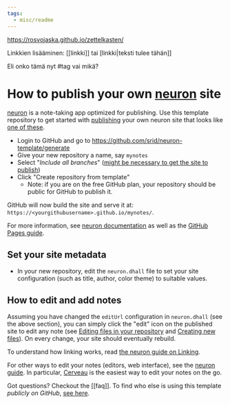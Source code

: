 ```yaml
---
tags:
  - misc/readme
---
```


https://rosvojaska.github.io/zettelkasten/


Linkkien lisääminen: [[linkki]] tai [linkki|teksti tulee tähän]]

Eli onko tämä nyt #tag vai mikä?


# How to publish your own [neuron] site

[neuron] is a note-taking app optimized for publishing. Use this template repository to get started with [publishing](https://neuron.zettel.page/778816d3.html) your own neuron site that looks like [one of these][examples].

- Login to GitHub and go to <https://github.com/srid/neuron-template/generate>
- Give your new repository a name, say `mynotes`
- Select "*Include all branches*" ([might be necessary to get the site to publish](https://stackoverflow.com/a/47368231/55246))
- Click "Create repository from template"
  - Note: if you are on the free GitHub plan, your repository should be public for GitHub to publish it.

GitHub will now build the site and serve it at: `https://<yourgithubusername>.github.io/mynotes/`.

For more information, see [neuron documentation][neuron] as well as the [GitHub Pages guide](https://help.github.com/en/github/working-with-github-pages).

## Set your site metadata

- In your new repository, edit the `neuron.dhall` file to set your site configuration (such as title, author, color theme) to suitable values.

## How to edit and add notes

Assuming you have changed the `editUrl` configuration in `neuron.dhall` (see the above section), you can simply click the "edit" icon on the published site to edit any note (see [Editing files in your repository](https://help.github.com/en/github/managing-files-in-a-repository/editing-files-in-your-repository) and [Creating new files](https://help.github.com/en/github/managing-files-in-a-repository/creating-new-files)). On every change, your site should eventually rebuild.

To understand how linking works, read [the neuron guide on Linking][linking].

For other ways to edit your notes (editors, web interface), see the [neuron guide][create]. In particular, [Cerveau](https://www.cerveau.app/) is the easiest way to edit your notes on the go.

Got questions? Checkout the [[faq]]. To find who else is using this template *publicly on GitHub*, [see here](https://github.com/search?o=desc&q=filename%3Aneuron.dhall&s=indexed&type=Code).

[neuron]: https://neuron.zettel.page
[examples]: https://neuron.zettel.page/examples
[linking]: https://neuron.zettel.page/linking
[create]: https://neuron.zettel.page/create


